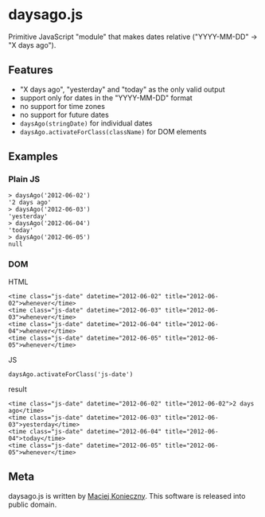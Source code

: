 daysago.js
==========

Primitive JavaScript "module" that makes dates relative ("YYYY-MM-DD" →
"X days ago").


Features
--------

- "X days ago", "yesterday" and "today" as the only valid output
- support only for dates in the "YYYY-MM-DD" format
- no support for time zones
- no support for future dates
- `daysAgo(stringDate)` for individual dates
- `daysAgo.activateForClass(className)` for DOM elements


Examples
--------

### Plain JS

    > daysAgo('2012-06-02')
    '2 days ago'
    > daysAgo('2012-06-03')
    'yesterday'
    > daysAgo('2012-06-04')
    'today'
    > daysAgo('2012-06-05')
    null


### DOM

HTML

    <time class="js-date" datetime="2012-06-02" title="2012-06-02">whenever</time>
    <time class="js-date" datetime="2012-06-03" title="2012-06-03">whenever</time>
    <time class="js-date" datetime="2012-06-04" title="2012-06-04">whenever</time>
    <time class="js-date" datetime="2012-06-05" title="2012-06-05">whenever</time>

JS

    daysAgo.activateForClass('js-date')

result

    <time class="js-date" datetime="2012-06-02" title="2012-06-02">2 days ago</time>
    <time class="js-date" datetime="2012-06-03" title="2012-06-03">yesterday</time>
    <time class="js-date" datetime="2012-06-04" title="2012-06-04">today</time>
    <time class="js-date" datetime="2012-06-05" title="2012-06-05">whenever</time>


Meta
----

daysago.js is written by [Maciej Konieczny][].  This software is
released into public domain.

  [Maciej Konieczny]: http://narf.pl/
